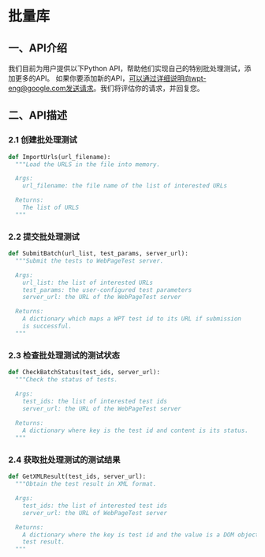 # 批量库

## 一、API介绍
我们目前为用户提供以下Python API，帮助他们实现自己的特别批处理测试，添加更多的API。 如果你要添加新的API，可以通过详细说明向wpt-eng@google.com发送请求。我们将评估你的请求，并回复您。

## 二、API描述
### 2.1 创建批处理测试
```python
def ImportUrls(url_filename):
  """Load the URLS in the file into memory.

  Args:
    url_filename: the file name of the list of interested URLs

  Returns:
    The list of URLS
  """
```

### 2.2 提交批处理测试
```python
def SubmitBatch(url_list, test_params, server_url):
  """Submit the tests to WebPageTest server.

  Args:
    url_list: the list of interested URLs
    test_params: the user-configured test parameters
    server_url: the URL of the WebPageTest server

  Returns:
    A dictionary which maps a WPT test id to its URL if submission
    is successful.
  """
```

### 2.3 检查批处理测试的测试状态
```python
def CheckBatchStatus(test_ids, server_url):
  """Check the status of tests.

  Args:
    test_ids: the list of interested test ids
    server_url: the URL of the WebPageTest server
 
  Returns:
    A dictionary where key is the test id and content is its status.
  """
```

### 2.4 获取批处理测试的测试结果
```python
def GetXMLResult(test_ids, server_url):
  """Obtain the test result in XML format.

  Args:
    test_ids: the list of interested test ids
    server_url: the URL of WebPageTest server

  Returns:
    A dictionary where the key is test id and the value is a DOM object of the
    test result.
  """
```